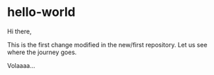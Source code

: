 # hello-world

Hi there,

This is the first change modified in the new/first repository. Let us see where the journey goes.

Volaaaa...
